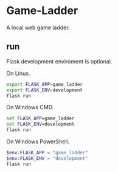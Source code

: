 # Game-Ladder
A local web game ladder.

## run
Flask development enviroment is optional.

On Linux.
```bash
export FLASK_APP=game_ladder
export FLASK_ENV=development
flask run
```

On Windows CMD.
```cmd
set FLASK_APP=game_ladder
set FLASK_ENV=development
flask run
```

On Windows PowerShell.
```powershell
$env:FLASK_APP = "game_ladder"
$env:FLASK_ENV = "development"
flask run
```
